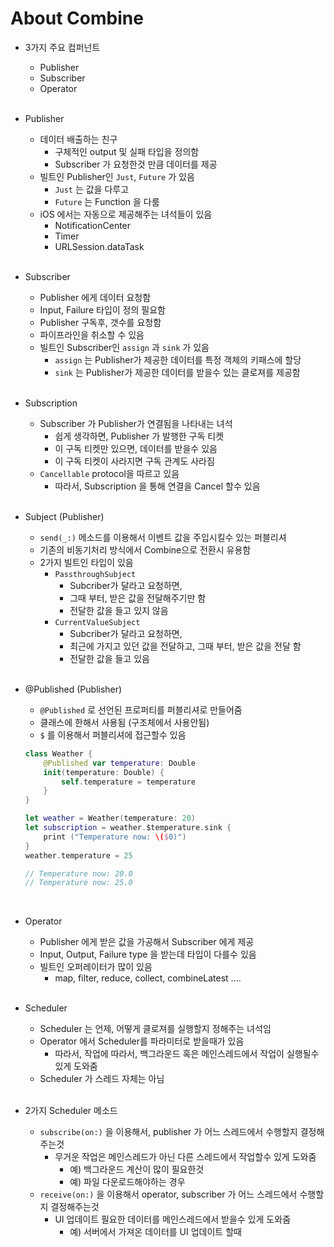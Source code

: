 # About Combine

- 3가지 주요 컴퍼넌트
    - Publisher
    - Subscriber
    - Operator
    <br>
- Publisher
    - 데이터 배출하는 친구
        - 구체적인 output 및 실패 타입을 정의함
        - Subscriber 가 요청한것 만큼 데이터를 제공
    - 빌트인 Publisher인 `Just`, `Future` 가 있음
        - `Just` 는 값을 다루고
        - `Future` 는 Function 을 다룸
    - iOS 에서는 자동으로 제공해주는 녀석들이 있음
        - NotificationCenter
        - Timer
        - URLSession.dataTask
    <br>
- Subscriber
    - Publisher 에게 데이터 요청함
    - Input, Failure 타입이 정의 필요함
    - Publisher 구독후, 갯수를 요청함
    - 파이프라인을 취소할 수 있음
    - 빌트인 Subscriber인  `assign` 과 `sink` 가 있음
        - `assign` 는 Publisher가 제공한 데이터를 특정 객체의 키패스에 할당
        - `sink` 는 Publisher가 제공한 데이터를 받을수 있는 클로져를 제공함          
    <br>
- Subscription
    - Subscriber 가 Publisher가 연결됨을 나타내는 녀석
        - 쉽게 생각하면, Publisher 가 발행한 구독 티켓
        - 이 구독 티켓만 있으면, 데이터를 받을수 있음
        - 이 구독 티켓이 사라지면 구독 관계도 사라짐
    - `Cancellable` protocol을 따르고 있음
        - 따라서, Subscription 을 통해 연결을 Cancel 할수 있음
    <br>
- Subject (Publisher)
    - `send(_:)`  메소드를 이용해서 이벤트 값을 주입시킬수 있는 퍼블리셔
    - 기존의 비동기처리 방식에서 Combine으로 전환시 유용함
    - 2가지 빌트인 타입이 있음
        - `PassthroughSubject`
            - Subcriber가 달라고 요청하면,
            - 그때 부터, 받은 값을 전달해주기만 함
            - 전달한 값을 들고 있지 않음
        - `CurrentValueSubject`
            - Subcriber가 달라고 요청하면,
            - 최근에 가지고 있던 값을 전달하고, 그때 부터, 받은 값을 전달 함
            - 전달한 값을 들고 있음
    <br>
- @Published (Publisher)
    - `@Published` 로 선언된 프로퍼티를 퍼블리셔로 만들어줌
    - 클래스에 한해서 사용됨 (구조체에서 사용안됨)
    - `$` 를 이용해서 퍼블리셔에 접근할수 있음
    
    ```swift
    class Weather {
        @Published var temperature: Double
        init(temperature: Double) {
            self.temperature = temperature
        }
    }
    
    let weather = Weather(temperature: 20)
    let subscription = weather.$temperature.sink {
        print ("Temperature now: \($0)")
    }
    weather.temperature = 25
    
    // Temperature now: 20.0
    // Temperature now: 25.0
    ```
    
    <br>

- Operator
    - Publisher 에게 받은 값을 가공해서 Subscriber 에게 제공
    - Input, Output, Failure type 을 받는데 타입이 다를수 있음
    - 빌트인 오퍼레이터가 많이 있음
        - map, filter, reduce, collect, combineLatest ....
    <br>
- Scheduler
    - Scheduler 는 언제, 어떻게 클로져를 실행할지 정해주는 녀석임
    - Operator 에서 Scheduler를 파라미터로 받을때가 있음
        - 따라서, 작업에 따라서, 백그라운드 혹은 메인스레드에서 작업이 실행될수 있게 도와줌
    - Scheduler 가 스레드 자체는 아님
    <br>
- 2가지 Scheduler 메소드
    - `subscribe(on:)` 을 이용해서, publisher 가 어느 스레드에서 수행할지 결정해주는것
        - 무거운 작업은 메인스레드가 아닌 다른 스레드에서 작업할수 있게 도와줌
            - 예) 백그라운드 계산이 많이 필요한것
            - 예) 파일 다운로드해야하는 경우
    - `receive(on:)` 을 이용해서 operator, subscriber 가 어느 스레드에서 수행할지 결정해주는것
        - UI 업데이트 필요한 데이터를 메인스레드에서 받을수 있게 도와줌
            - 예) 서버에서 가져온 데이터를 UI 업데이트 할때
